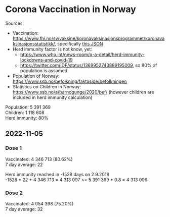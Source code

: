 # Corona Vaccination in Norway

Sources:

- Vaccination: <https://www.fhi.no/sv/vaksine/koronavaksinasjonsprogrammet/koronavaksinasjonsstatistikk/>, specifically [this JSON](https://www.fhi.no/api/chartdata/api/99119)
- Herd immunity factor is not know, yet:
  - <https://www.who.int/news-room/q-a-detail/herd-immunity-lockdowns-and-covid-19>
  - <https://twitter.com/IDF/status/1369952743889195009>, so 80% of population is assumed
- Population of Norway: <https://www.ssb.no/befolkning/faktaside/befolkningen>
- Statistics on Children in Norway: https://www.ssb.no/a/barnogunge/2020/bef/ (however children are included in herd immunity calculation)

Population: 5 391 369  
Children: 1 118 608  
Herd immunity: 80%  

## 2022-11-05

### Dose 1

Vaccinated: 4 346 713 (80.62%)  
7 day average: 22

Herd immunity reached in -1528 days on 2.9.2018  
-1528 * 22 + 4 346 713 = 4 313 097 >= 5 391 369 * 0.8 = 4 313 096

### Dose 2

Vaccinated: 4 054 398 (75.20%)  
7 day average: 32

